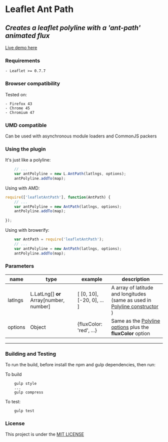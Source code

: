 # Leaflet Ant Path
## *Creates a leaflet polyline with a 'ant-path' animated flux*
[Live demo here](http://rubenspgcavalcante.github.io/leaflet-ant-path)


### Requirements
    
    - Leaflet >= 0.7.7
    
### Browser compatibility
Tested on:

    - Firefox 43
    - Chrome 45
    - Chromium 47

### UMD compatible
Can be used with asynchronous module loaders and CommonJS packers
    
### Using the plugin
It's just like a polyline:  

``` javascript
    // ...
    var antPolyline = new L.AntPath(latlngs, options);
    antPolyline.addTo(map);
```

Using with AMD:  

``` javascript
require(['leafletAntPath'], function(AntPath) {
    // ...
    var antPolyline = new AntPath(latlngs, options);
    antPolyline.addTo(map);
    
});
```

Using with browerify:  

``` javascript
    var AntPath = require('leafletAntPath');
    // ...
    var antPolyline = new AntPath(latlngs, options);
    antPolyline.addTo(map);
```

### Parameters

| name | type | example | description |
|------|------|---------| ------------|
|latlngs| L.LatLng[] **or** Array\[number, number\]  | \[ \[0, 10\], \[-20, 0\], ... \] | A array of latitude and longitudes (same as used in [Polyline constructor](http://leafletjs.com/reference.html#polyline) )
|options| Object  | {fluxColor: 'red', ...}  | Same as the [Polyline options](http://leafletjs.com/reference.html#polyline-options) plus the **fluxColor** option


---

### Building and Testing
To run the build, before install the npm and gulp dependencies, then run:

To build
```
    gulp style
    ...
    gulp compress
```

To test:
```
    gulp test
```

### License

This project is under the [MIT LICENSE](http://opensource.org/licenses/MIT)